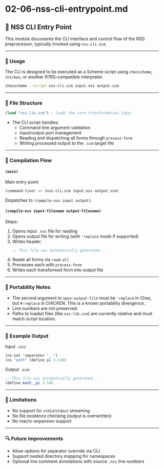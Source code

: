 # 02-06-nss-cli-entrypoint.md

## 🚀 NSS CLI Entry Point

This module documents the CLI interface and control flow of the NSS preprocessor, typically invoked using `nss-cli.scm`.

---

### 🧾 Usage

The CLI is designed to be executed as a Scheme script using `chezscheme`, `chicken`, or another R7RS-compatible interpreter.

```bash
chezscheme --script nss-cli.scm input.nss output.scm
```

---

### 🧩 File Structure

```scheme
(load "nss-lib.scm") ; loads the core transformation logic
```

- The CLI script handles:
  - Command-line argument validation
  - Input/output port management
  - Reading and dispatching all forms through `process-form`
  - Writing processed output to the `.scm` target file

---

### 🔁 Compilation Flow

#### `(main)`

Main entry point:
```scheme
(command-line) => (nss-cli.scm input.nss output.scm)
```
Dispatches to `(compile-nss input output)`.

#### `(compile-nss input-filename output-filename)`

Steps:
1. Opens input `.nss` file for reading
2. Opens output file for writing (with `'replace` mode if supported)
3. Writes header:
   ```scheme
   ;; This file was automatically generated...
   ```
4. Reads all forms via `read-all`
5. Processes each with `process-form`
6. Writes each transformed form into output file

---

### 🧪 Portability Notes

- The second argument to `open-output-file` must be `'replace` in Chez, but `#:replace` in CHICKEN. This is a known portability divergence.
- Line numbers are not preserved.
- Paths to loaded files (like `nss-lib.scm`) are currently relative and must match script location.

---

### 📂 Example Output

Input `.nss`:
```scheme
(ns-set 'separator "__")
(ns "math" (define pi 3.14))
```

Output `.scm`:
```scheme
;; This file was automatically generated...
(define math__pi 3.14)
```

---

### 🧱 Limitations

- No support for `stdin`/`stdout` streaming
- No file existence checking (output is overwritten)
- No macro-expansion support

---

### 🔍 Future Improvements

- Allow options for separator override via CLI
- Support nested directory mapping for namespaces
- Optional line comment annotations with source `.nss` line numbers
